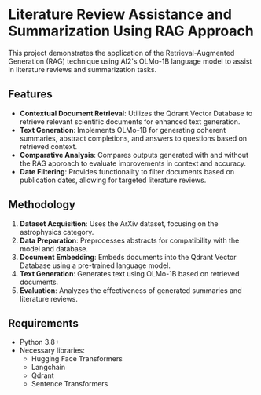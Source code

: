 # Literature Review Assistance and Summarization Using RAG Approach

This project demonstrates the application of the Retrieval-Augmented Generation (RAG) technique using AI2's OLMo-1B language model to assist in literature reviews and summarization tasks.

## Features

- **Contextual Document Retrieval**: Utilizes the Qdrant Vector Database to retrieve relevant scientific documents for enhanced text generation.
- **Text Generation**: Implements OLMo-1B for generating coherent summaries, abstract completions, and answers to questions based on retrieved context.
- **Comparative Analysis**: Compares outputs generated with and without the RAG approach to evaluate improvements in context and accuracy.
- **Date Filtering**: Provides functionality to filter documents based on publication dates, allowing for targeted literature reviews.

## Methodology

1. **Dataset Acquisition**: Uses the ArXiv dataset, focusing on the astrophysics category.
2. **Data Preparation**: Preprocesses abstracts for compatibility with the model and database.
3. **Document Embedding**: Embeds documents into the Qdrant Vector Database using a pre-trained language model.
4. **Text Generation**: Generates text using OLMo-1B based on retrieved documents.
5. **Evaluation**: Analyzes the effectiveness of generated summaries and literature reviews.

## Requirements

- Python 3.8+
- Necessary libraries:
  - Hugging Face Transformers
  - Langchain
  - Qdrant
  - Sentence Transformers
